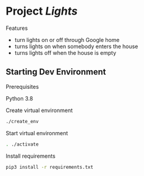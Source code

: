 # Project _Lights_

Features
- turn lights on or off through Google home
- turns lights on when somebody enters the house
- turns lights off when the house is empty


## Starting Dev Environment

Prerequisites

Python 3.8

Create virtual environment
```bash
./create_env
```

Start virtual environment
```bash
. ./activate
```

Install requirements
```bash
pip3 install -r requirements.txt
```

